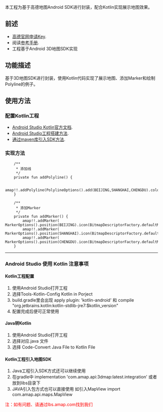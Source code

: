本工程为基于高德地图Android SDK进行封装，配合Kotlin实现展示地图效果。

## 前述 ##
- [高德官网申请Key](http://lbs.amap.com/dev/#/).
- 阅读[参考手册](http://a.amap.com/lbs/static/unzip/Android_Map_Doc/index.html).
- 工程基于Android 3D地图SDK实现

## 功能描述 ##
基于3D地图SDK进行封装，使用Kotlin代码实现了展示地图、添加Marker和绘制Polyline的例子。

## 使用方法 ##
### 配置Kotlin工程

- [Android Studio Kotlin官方文档](https://developer.android.com/kotlin/get-started).
- [Android Studio工程搭建方法](http://lbs.amap.com/api/android-sdk/guide/creat-project/android-studio-creat-project/#add-jars). 
- [通过maven库引入SDK方法](http://lbs.amap.com/api/android-sdk/guide/create-project/android-studio-create-project#gradle_sdk).

### 实现方法

```
 	/**
     * 添加线
     */
    private fun addPolyline() {

        amap!!.addPolyline(PolylineOptions().add(BEIJING,SHANGHAI,CHENGDU).color(Color.GREEN).width(20f).zIndex(1f))
    }

    /**
     * 添加Marker
     */
    private fun addMarker() {
        amap!!.addMarker( MarkerOptions().position(BEIJING).icon(BitmapDescriptorFactory.defaultMarker()))
        amap!!.addMarker( MarkerOptions().position(SHANGHAI).icon(BitmapDescriptorFactory.defaultMarker(BitmapDescriptorFactory.HUE_YELLOW)))
        amap!!.addMarker( MarkerOptions().position(CHENGDU).icon(BitmapDescriptorFactory.defaultMarker(BitmapDescriptorFactory.HUE_RED)))
    }
```


----

### Android Studio 使用 Kotlin 注意事项

#### Kotlin工程配置
1. 使用Android Studio打开工程
2. 选择Tools-Kotlin-Config Kotlin in Porject
3. build.gradle里会出现 apply plugin: 'kotlin-android' 和 compile "org.jetbrains.kotlin:kotlin-stdlib-jre7:$kotlin_version"
4. 配置完成后便可正常使用


#### Java转Kotlin
1. 使用Android Studio打开工程
2. 选择对应.java 文件
3. 选择 Code-Convert Java File to Kotlin File

#### Kotlin工程引入地图SDK
1. Java工程引入SDK方式还可以继续使用
2. 在gradle中  implementation 'com.amap.api:3dmap:latest.integration' 或者放到libs目录下
3. JAVA引入包方式也可以直接使用 如引入MapView import com.amap.api.maps.MapView
	

<font color='red'>注：如有问题、请通过lbs.amap.com找到我们</font>

